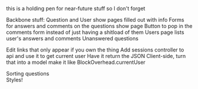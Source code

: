 this is a holding pen for near-future stuff so I don't forget

Backbone stuff:
  Question and User show pages filled out with info
  Forms for answers and comments on the questions show page
  Button to pop in the comments form instead of just having a shitload of them
  Users page lists user's answers and comments
  Unanswered questions
  
  Edit links that only appear if you own the thing
  Add sessions controller to api and use it to get current user
    Have it return the JSON
    Client-side, turn that into a model
    make it like BlockOverhead.currentUser

  Sorting questions  
  Styles!
